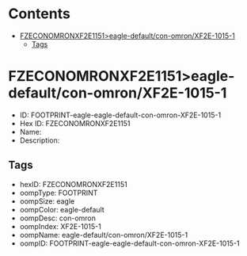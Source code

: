 



Contents
========

* [FZECONOMRONXF2E1151>eagle-default/con-omron/XF2E-1015-1](#fzeconomronxf2e1151eagle-defaultcon-omronxf2e-1015-1)
	* [Tags](#tags)

# FZECONOMRONXF2E1151>eagle-default/con-omron/XF2E-1015-1

- ID: FOOTPRINT-eagle-eagle-default-con-omron-XF2E-1015-1
- Hex ID: FZECONOMRONXF2E1151
- Name: 
- Description: 

## Tags

- hexID: FZECONOMRONXF2E1151
- oompType: FOOTPRINT
- oompSize: eagle
- oompColor: eagle-default
- oompDesc: con-omron
- oompIndex: XF2E-1015-1
- oompName: eagle-default/con-omron/XF2E-1015-1
- oompID: FOOTPRINT-eagle-eagle-default-con-omron-XF2E-1015-1
